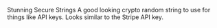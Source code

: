 Stunning Secure Strings
A good looking crypto random string to use for things like API keys. Looks similar to the Stripe API key.
